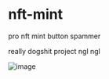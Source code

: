 # nft-mint
pro nft mint button spammer 

really dogshit project ngl ngl

![image](https://user-images.githubusercontent.com/60933760/140791792-1b02415d-e29e-45d2-af7b-749e3aca661d.png)
